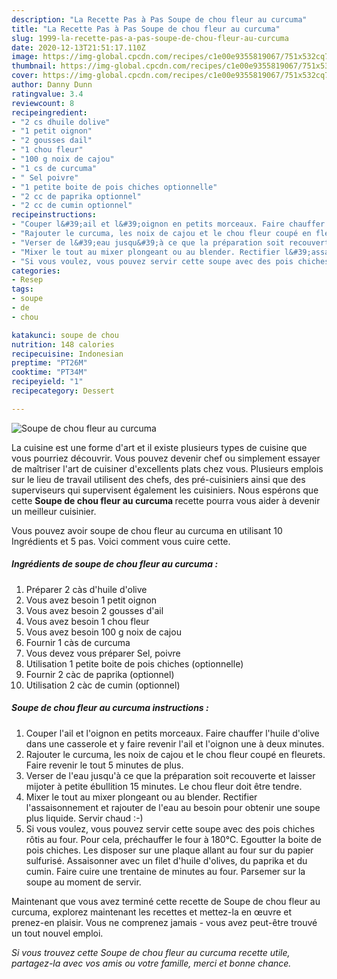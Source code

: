 ```yaml
---
description: "La Recette Pas à Pas Soupe de chou fleur au curcuma"
title: "La Recette Pas à Pas Soupe de chou fleur au curcuma"
slug: 1999-la-recette-pas-a-pas-soupe-de-chou-fleur-au-curcuma
date: 2020-12-13T21:51:17.110Z
image: https://img-global.cpcdn.com/recipes/c1e00e9355819067/751x532cq70/soupe-de-chou-fleur-au-curcuma-photo-principale-de-la-recette.jpg
thumbnail: https://img-global.cpcdn.com/recipes/c1e00e9355819067/751x532cq70/soupe-de-chou-fleur-au-curcuma-photo-principale-de-la-recette.jpg
cover: https://img-global.cpcdn.com/recipes/c1e00e9355819067/751x532cq70/soupe-de-chou-fleur-au-curcuma-photo-principale-de-la-recette.jpg
author: Danny Dunn
ratingvalue: 3.4
reviewcount: 8
recipeingredient:
- "2 cs dhuile dolive"
- "1 petit oignon"
- "2 gousses dail"
- "1 chou fleur"
- "100 g noix de cajou"
- "1 cs de curcuma"
- " Sel poivre"
- "1 petite boite de pois chiches optionnelle"
- "2 cc de paprika optionnel"
- "2 cc de cumin optionnel"
recipeinstructions:
- "Couper l&#39;ail et l&#39;oignon en petits morceaux. Faire chauffer l&#39;huile d&#39;olive dans une casserole et y faire revenir l&#39;ail et l&#39;oignon une à deux minutes."
- "Rajouter le curcuma, les noix de cajou et le chou fleur coupé en fleurets. Faire revenir le tout 5 minutes de plus."
- "Verser de l&#39;eau jusqu&#39;à ce que la préparation soit recouverte et laisser mijoter à petite ébullition 15 minutes. Le chou fleur doit être tendre."
- "Mixer le tout au mixer plongeant ou au blender. Rectifier l&#39;assaisonnement et rajouter de l&#39;eau au besoin pour obtenir une soupe plus liquide. Servir chaud :-)"
- "Si vous voulez, vous pouvez servir cette soupe avec des pois chiches rôtis au four. Pour cela, préchauffer le four à 180℃. Egoutter la boite de pois chiches. Les disposer sur une plaque allant au four sur du papier sulfurisé. Assaisonner avec un filet d&#39;huile d&#39;olives, du paprika et du cumin. Faire cuire une trentaine de minutes au four. Parsemer sur la soupe au moment de servir."
categories:
- Resep
tags:
- soupe
- de
- chou

katakunci: soupe de chou 
nutrition: 148 calories
recipecuisine: Indonesian
preptime: "PT26M"
cooktime: "PT34M"
recipeyield: "1"
recipecategory: Dessert

---
```



![Soupe de chou fleur au curcuma](https://img-global.cpcdn.com/recipes/c1e00e9355819067/751x532cq70/soupe-de-chou-fleur-au-curcuma-photo-principale-de-la-recette.jpg)

La cuisine est une forme d'art et il existe plusieurs types de cuisine que vous pourriez découvrir. Vous pouvez devenir chef ou simplement essayer de maîtriser l'art de cuisiner d'excellents plats chez vous. Plusieurs emplois sur le lieu de travail utilisent des chefs, des pré-cuisiniers ainsi que des superviseurs qui supervisent également les cuisiniers. Nous espérons que cette <strong> Soupe de chou fleur au curcuma </strong> recette pourra vous aider à devenir un meilleur cuisinier.

<!--inarticleads1-->

Vous pouvez avoir soupe de chou fleur au curcuma en utilisant 10 Ingrédients et 5 pas. Voici comment vous cuire cette.

##### Ingrédients de soupe de chou fleur au curcuma :

1. Préparer 2 càs d&#39;huile d&#39;olive
1. Vous avez besoin 1 petit oignon
1. Vous avez besoin 2 gousses d&#39;ail
1. Vous avez besoin 1 chou fleur
1. Vous avez besoin 100 g noix de cajou
1. Fournir 1 càs de curcuma
1. Vous devez vous préparer  Sel, poivre
1. Utilisation 1 petite boite de pois chiches (optionnelle)
1. Fournir 2 càc de paprika (optionnel)
1. Utilisation 2 càc de cumin (optionnel)




<!--inarticleads2-->

##### Soupe de chou fleur au curcuma instructions :

1. Couper l&#39;ail et l&#39;oignon en petits morceaux. Faire chauffer l&#39;huile d&#39;olive dans une casserole et y faire revenir l&#39;ail et l&#39;oignon une à deux minutes.
1. Rajouter le curcuma, les noix de cajou et le chou fleur coupé en fleurets. Faire revenir le tout 5 minutes de plus.
1. Verser de l&#39;eau jusqu&#39;à ce que la préparation soit recouverte et laisser mijoter à petite ébullition 15 minutes. Le chou fleur doit être tendre.
1. Mixer le tout au mixer plongeant ou au blender. Rectifier l&#39;assaisonnement et rajouter de l&#39;eau au besoin pour obtenir une soupe plus liquide. Servir chaud :-)
1. Si vous voulez, vous pouvez servir cette soupe avec des pois chiches rôtis au four. Pour cela, préchauffer le four à 180℃. Egoutter la boite de pois chiches. Les disposer sur une plaque allant au four sur du papier sulfurisé. Assaisonner avec un filet d&#39;huile d&#39;olives, du paprika et du cumin. Faire cuire une trentaine de minutes au four. Parsemer sur la soupe au moment de servir.




<!--inarticleads1-->

<p>
Maintenant que vous avez terminé cette recette de Soupe de chou fleur au curcuma, explorez maintenant les recettes et mettez-la en œuvre et prenez-en plaisir. Vous ne comprenez jamais - vous avez peut-être trouvé un tout nouvel emploi.
</p>

<p>
<i>Si vous trouvez cette Soupe de chou fleur au curcuma recette utile, partagez-la avec vos amis ou votre famille, merci et bonne chance.</i>
</p>
